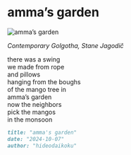 # amma’s garden
![amma’s garden](images/amma’s%20garden.jpeg)

*Contemporary Golgotha, Stane Jagodič*

there was a swing<br/>
we made from rope<br/>
and pillows<br/>
hanging from the boughs<br/>
of the mango tree in<br/>
amma’s garden<br/>
now the neighbors<br/>
pick the mangos<br/>
in the monsoon

```markdown
title: "amma's garden"
date: "2024-10-07"
author: "hideodaikoku"
```